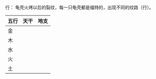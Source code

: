 

行：
龟壳火烤以后的裂纹，每一只龟壳都是福特的，出现不同的纹路（行）。




| 五行  | 天干  | 地支  |
| --- | --- | --- |
| 金   |     |     |
| 木   |     |     |
| 水   |     |     |
| 火   |     |     |
| 土   |     |     |
